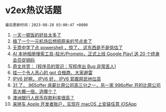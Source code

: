 # v2ex热议话题

`最后更新时间：2023-08-28 03:00:47 +0800`

1. [一天一顿饭的好处太多了](https://www.v2ex.com/t/968634)
1. [搞了一个一元机场后想把原来的节点卖了](https://www.v2ex.com/t/968583)
1. [无意中学了点 powershell ，惊了， 这东西是不是低估了](https://www.v2ex.com/t/968637)
1. [AI 本地相册搜索工具-拾光/Prompto，正式上线 Google Play! 送 20 个终身会员促销码](https://www.v2ex.com/t/968615)
1. [奇文共赏： [程序员的常识：写程序出 Bug 非常丢人]](https://www.v2ex.com/t/968596)
1. [挂一个令人恶心的 gpt 合租商，大家避雷](https://www.v2ex.com/t/968613)
1. [IPV6 好啊， IPV6 好， IPV6 郭嘉网民地位高](https://www.v2ex.com/t/968683)
1. [31 了， 965offer 底薪比原公司高三分之一，另一家 996offer 开的比原公司高大概一倍，选哪个？](https://www.v2ex.com/t/968646)
1. [澳洲银行人民币存款利率很高？](https://www.v2ex.com/t/968600)
1. [来拼车 Apple 开发者账户，实现在 macOS 上安装任意 iOSApp](https://www.v2ex.com/t/968643)

